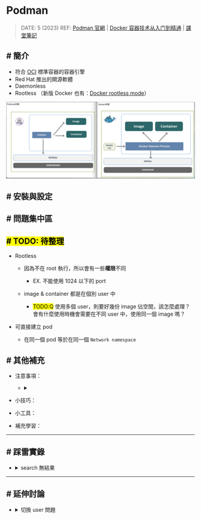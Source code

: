 ##### <!-- 收起 -->

<style> 
.imgBox{
  display: flex; 
  flex-direction: column; 
  margin: 5%; 
  justify-content: center;
  border: 2px solid black;
}
</style>

<!------------  style  ------------>

<!----------- ref start ----------->

[Podman 官網]: https://podman.io/
[OCI]: https://opencontainers.org/
[Docker rootless mode]: https://docs.docker.com/engine/security/rootless/
[docker 容器技术从入门到精通]: https://www.udemy.com/course/docker-china/learn/lecture/27213604#overview
[課堂筆記]: https://dockertips.readthedocs.io/en/latest/

<!------------ ref end ------------>

# Podman

> DATE: 5 (2023)
> REF: [Podman 官網] | [Docker 容器技术从入门到精通] | [課堂筆記]

## # 簡介

- 符合 [OCI] 標準容器的容器引擎
- Red Hat 推出的開源軟體
- Daemonless
- Rootless （新版 Docker 也有：[Docker rootless mode]）

![](../src/image/podman_vs_docker.png)

## # 安裝與設定

## # 問題集中區

## <mark># TODO: 待整理</mark>

- Rootless

  - 因為不在 root 執行，所以會有一些**權限**不同

    - EX. 不能使用 1024 以下的 port

  - image & container 都是在個別 user 中

    - <mark>TODO:Q</mark> 使用多個 user，則要好幾份 image 佔空間，該怎麼處理？會有什麼使用時機會需要在不同 user 中，使用同一個 image 嗎？

- 可直接建立 pod

  - 在同一個 pod 等於在同一個 `Network namespace`

## # 其他補充

<!-- 注意事項 -->

- 注意事項：

  - <details close>
    <summary></summary>

    </details>

<!-- 小技巧 -->

- 小技巧：

<!-- 小工具 -->

- 小工具：

<!-- 補充學習 -->

- 補充學習：

---

## # 踩雷實錄

<!-- search 無結果 -->

- <details close>
  <summary>search 無結果</summary>

  - 需在 `/etc/containers/registries.conf` 檔案中，設定 `unqualified-search-registries`
  - EX. `unqualified-search-registries = ['docker.io']`，則可以搜尋到 `docker.io` 上的 image，同理也須設定其他的 registry 才會有該結果
  - 常用的 registry 有：["docker.io", "quay.io", "gcr.io", "registry.redhat.io"]

  </details>

---

## # 延伸討論

<!-- 切換 user 問題 -->

- <details close>
  <summary>切換 user 問題</summary>

  - 直接以 `su demo` 切換到 demo user 時，執行 podman 會出錯：

    ```sh
    ERRO[0000] XDG_RUNTIME_DIR directory "/run/user/1000" is not owned by the current user
    ```

  - 此為 `cgroup` 的問題 (<mark>TODO: 詳細待查</mark>)

  - 改用 `su -l demo` 切換來解決，又遇到以下問題

    ![](../src/image/cgroup_err.png)

  - 以 `loginctl enable-linger $USER` 來開啟 linger 解決

    - 應該是因為沒有真正登入到 demo，而是在 ocup 切換到 demo 的關係
    - 因為當登入 ocup 時，無需開啟 ocup 的 linger，也不會有 error

    ![](../src/image/GPT_linger.png)

  </details>
